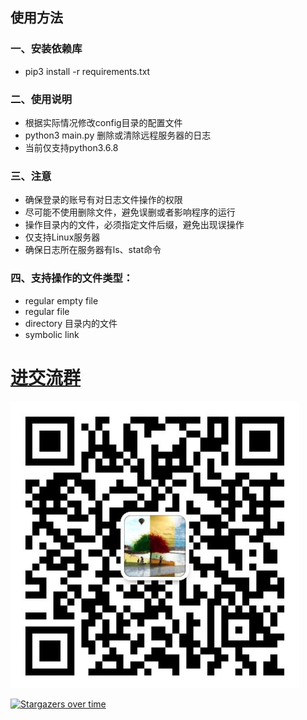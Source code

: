 ## 使用方法
### 一、安装依赖库
- pip3 install -r requirements.txt

### 二、使用说明
- 根据实际情况修改config目录的配置文件
- python3 main.py 删除或清除远程服务器的日志
- 当前仅支持python3.6.8

### 三、注意
- 确保登录的账号有对日志文件操作的权限
- 尽可能不使用删除文件，避免误删或者影响程序的运行
- 操作目录内的文件，必须指定文件后缀，避免出现误操作
- 仅支持Linux服务器
- 确保日志所在服务器有ls、stat命令

### 四、支持操作的文件类型：
- regular empty file
- regular file
- directory 目录内的文件
- symbolic link

# [进交流群]()
![avatar](https://github.com/yanchunhuo/resources/blob/master/wechat.png)

[![Stargazers over time](https://starchart.cc/yanchunhuo/delete_remote_logs.svg)](https://starchart.cc/yanchunhuo/delete_remote_logs)




